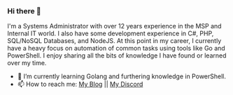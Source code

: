 ### Hi there 👋

I'm a Systems Administrator with over 12 years experience in the MSP and Internal IT world. I also have some development experience in C#, PHP, SQL/NoSQL Databases, and NodeJS. At this point in my career, I currently have a heavy focus on automation of common tasks using tools like Go and PowerShell. I enjoy sharing all the bits of knowledge I have found or learned over my time. 

- 🌱 I’m currently learning Golang and furthering knowledge in PowerShell. 
- 📫 How to reach me: [My Blog](https://onsb.co) || [My Discord](https://discord.gg/8xRgbSw)
